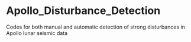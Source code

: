# Apollo_Disturbance_Detection
Codes for both manual and automatic detection of strong disturbances in Apollo lunar seismic data
